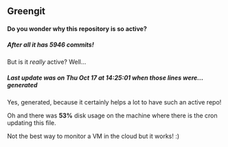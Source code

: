 ## Greengit

#### Do you wonder why this repository is so active?

##### After all it has 5946 commits!

But is it *really* active? Well...

##### Last update was on Thu Oct 17 at 14:25:01 when those lines were... generated

Yes, generated, because it certainly helps a lot to have such an active repo!

Oh and there was **53%** disk usage on the machine
where there is the cron updating this file.

Not the best way to monitor a VM in the cloud but it works! :)
